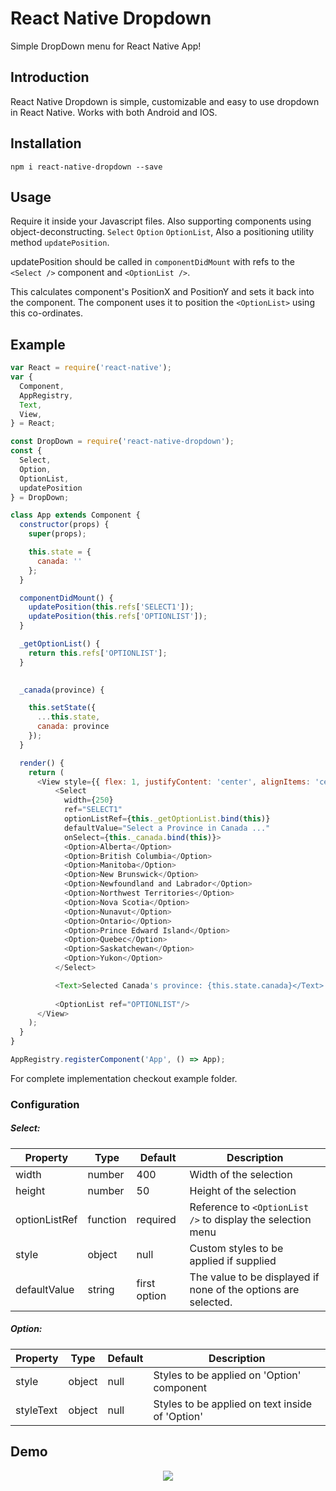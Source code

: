 # React Native Dropdown
Simple DropDown menu for React Native App!

## Introduction
React Native Dropdown is simple, customizable and easy to use dropdown in React Native. Works with both Android and IOS. 

## Installation
```
npm i react-native-dropdown --save
```

## Usage
Require it inside your Javascript files. Also supporting components using object-deconstructing. 
```Select``` ```Option``` ```OptionList```, Also a positioning utility method ```updatePosition```. 

updatePosition should be called in ```componentDidMount``` with refs to the ```<Select />``` component and ```<OptionList />```. 

This calculates component's PositionX and PositionY and sets it back into the component. The component uses it to position the ```<OptionList>``` using this co-ordinates.


## Example

```js
var React = require('react-native');
var {
  Component,
  AppRegistry,
  Text,
  View,
} = React;

const DropDown = require('react-native-dropdown');
const {
  Select,
  Option,
  OptionList,
  updatePosition
} = DropDown;

class App extends Component {
  constructor(props) {
    super(props);

    this.state = {
      canada: ''
    };
  }

  componentDidMount() {
    updatePosition(this.refs['SELECT1']);
    updatePosition(this.refs['OPTIONLIST']);
  }

  _getOptionList() {
    return this.refs['OPTIONLIST'];
  }

  
  _canada(province) {

	this.setState({
      ...this.state,
      canada: province
    });
  }

  render() {
    return (
      <View style={{ flex: 1, justifyContent: 'center', alignItems: 'center' }}>
          <Select
            width={250}
            ref="SELECT1"
            optionListRef={this._getOptionList.bind(this)}
            defaultValue="Select a Province in Canada ..."
            onSelect={this._canada.bind(this)}>
            <Option>Alberta</Option>
            <Option>British Columbia</Option>
            <Option>Manitoba</Option>
            <Option>New Brunswick</Option>
            <Option>Newfoundland and Labrador</Option>
            <Option>Northwest Territories</Option>
            <Option>Nova Scotia</Option>
            <Option>Nunavut</Option>
            <Option>Ontario</Option>
            <Option>Prince Edward Island</Option>
            <Option>Quebec</Option>
            <Option>Saskatchewan</Option>
            <Option>Yukon</Option>
          </Select>

          <Text>Selected Canada's province: {this.state.canada}</Text>
          
          <OptionList ref="OPTIONLIST"/>
      </View>
    );
  }
}

AppRegistry.registerComponent('App', () => App);


```
For complete implementation checkout example folder. 

### Configuration

##### Select:
| Property | Type | Default | Description |
|---------------|----------|--------------|----------------------------------------------------------------|
| width | number | 400 | Width of the selection |
| height | number | 50 | Height of the selection |
| optionListRef | function | required | Reference to ```<OptionList />``` to display the selection menu |
| style | object | null | Custom styles to be applied if supplied |
| defaultValue | string | first option | The value to be displayed if none of the options are selected. |

##### Option:

| Property | Type | Default | Description |
|-----------|--------|---------|--------------------------------------------|
| style | object | null | Styles to be applied on 'Option' component |
| styleText | object |  null | Styles to be applied on text inside of 'Option'  |


## Demo
<p align="center">
    <img src ="https://raw.githubusercontent.com/alinz/react-native-dropdown/master/dropdown.gif" />
</p>
